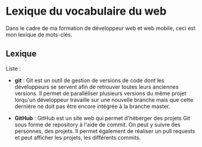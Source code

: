 # Lexique du vocabulaire du web

Dans le cadre de ma formation de développeur web et web mobile, ceci est mon lexique de mots-clés.

## Lexique 

Liste : 

- **git** : Git est un outil de gestion de versions de code dont les développeurs se servent afin de retrouver toutes leurs anciennes versions.
Il permet de paralléliser plusieurs versions du même projet lorqu'un développeur travaille sur une nouvelle branche mais que cette dernière ne doit pas être encore intégrée à la branche master.

- **GitHub** : GitHub est un site web qui permet d'héberger des projets Git sous forme de repository à l'aide de commit. On peut y suivre des personnes, des projets. 
Il permet également de réaliser un pull requests et peut afficher les projets, les différents commits.
